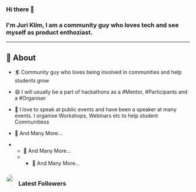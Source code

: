 ### Hi there 👋

### I'm Juri Klim, I am a community guy who loves tech and see myself as product enthoziast.
-------
  
## 🧐 About

- 🏄‍ Community guy who loves being involved in communities and help students grow
- 😄 I will usually be a part of hackathons as a #Mentor, #Participants and a #Organiser

- 🌱 I love to speak at public events and have been a speaker at many events. I organise Workshops, Webinars etc to help student Communitiess
- 👯 And Many More...
- - 👯 And Many More...
  - - 👯 And Many More...


### <img height="30" style="border-radius:50%" src="[https://github.com/WaylonWalker/WaylonWalker](https://github.com/juryklim/juryklim/)/blob/main/icon/twitter.png?raw=true"> Latest Followers
